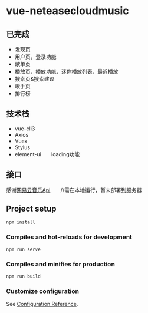 # vue-neteasecloudmusic
## 已完成
- 发现页
- 用户页，登录功能
- 歌单页
- 播放页，播放功能，迷你播放列表，最近播放
- 搜索页&搜索建议
- 歌手页
- 排行榜

## 技术栈
- vue-cli3
- Axios
- Vuex
- Stylus
- element-ui　　loading功能

## 接口
感谢[网易云音乐Api](https://binaryify.github.io/NeteaseCloudMusicApi)　　//需在本地运行，暂未部署到服务器

## Project setup
```
npm install
```

### Compiles and hot-reloads for development
```
npm run serve
```

### Compiles and minifies for production
```
npm run build
```
### Customize configuration
See [Configuration Reference](https://cli.vuejs.org/config/).
